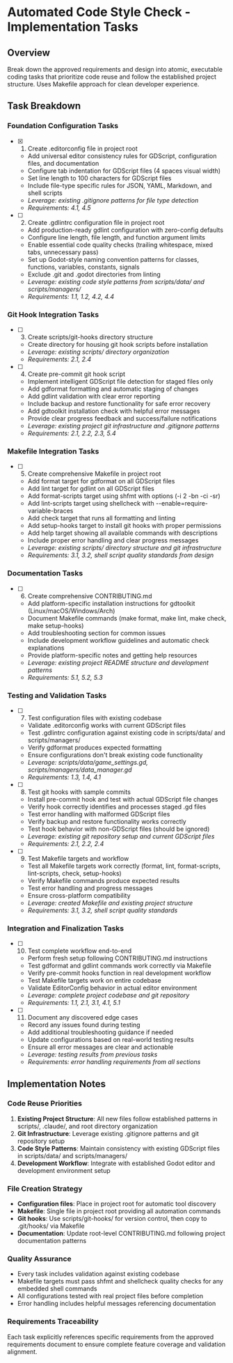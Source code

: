 # Automated Code Style Check - Implementation Tasks

## Overview

Break down the approved requirements and design into atomic, executable coding tasks that prioritize code reuse and follow the established project structure. Uses Makefile approach for clean developer experience.

## Task Breakdown

### Foundation Configuration Tasks

- [x] 1. Create .editorconfig file in project root
  - Add universal editor consistency rules for GDScript, configuration files, and documentation
  - Configure tab indentation for GDScript files (4 spaces visual width)
  - Set line length to 100 characters for GDScript files
  - Include file-type specific rules for JSON, YAML, Markdown, and shell scripts
  - _Leverage: existing .gitignore patterns for file type detection_
  - _Requirements: 4.1, 4.5_

- [ ] 2. Create .gdlintrc configuration file in project root
  - Add production-ready gdlint configuration with zero-config defaults
  - Configure line length, file length, and function argument limits
  - Enable essential code quality checks (trailing whitespace, mixed tabs, unnecessary pass)
  - Set up Godot-style naming convention patterns for classes, functions, variables, constants, signals
  - Exclude .git and .godot directories from linting
  - _Leverage: existing code style patterns from scripts/data/ and scripts/managers/_
  - _Requirements: 1.1, 1.2, 4.2, 4.4_

### Git Hook Integration Tasks

- [ ] 3. Create scripts/git-hooks directory structure
  - Create directory for housing git hook scripts before installation
  - _Leverage: existing scripts/ directory organization_
  - _Requirements: 2.1, 2.4_

- [ ] 4. Create pre-commit git hook script
  - Implement intelligent GDScript file detection for staged files only
  - Add gdformat formatting and automatic staging of changes
  - Add gdlint validation with clear error reporting
  - Include backup and restore functionality for safe error recovery
  - Add gdtoolkit installation check with helpful error messages
  - Provide clear progress feedback and success/failure notifications
  - _Leverage: existing project git infrastructure and .gitignore patterns_
  - _Requirements: 2.1, 2.2, 2.3, 5.4_

### Makefile Integration Tasks

- [ ] 5. Create comprehensive Makefile in project root
  - Add format target for gdformat on all GDScript files
  - Add lint target for gdlint on all GDScript files
  - Add format-scripts target using shfmt with options (-i 2 -bn -ci -sr)
  - Add lint-scripts target using shellcheck with --enable=require-variable-braces
  - Add check target that runs all formatting and linting
  - Add setup-hooks target to install git hooks with proper permissions
  - Add help target showing all available commands with descriptions
  - Include proper error handling and clear progress messages
  - _Leverage: existing scripts/ directory structure and git infrastructure_
  - _Requirements: 3.1, 3.2, shell script quality standards from design_

### Documentation Tasks

- [ ] 6. Create comprehensive CONTRIBUTING.md
  - Add platform-specific installation instructions for gdtoolkit (Linux/macOS/Windows/Arch)
  - Document Makefile commands (make format, make lint, make check, make setup-hooks)
  - Add troubleshooting section for common issues
  - Include development workflow guidelines and automatic check explanations
  - Provide platform-specific notes and getting help resources
  - _Leverage: existing project README structure and development patterns_
  - _Requirements: 5.1, 5.2, 5.3_

### Testing and Validation Tasks

- [ ] 7. Test configuration files with existing codebase
  - Validate .editorconfig works with current GDScript files
  - Test .gdlintrc configuration against existing code in scripts/data/ and scripts/managers/
  - Verify gdformat produces expected formatting
  - Ensure configurations don't break existing code functionality
  - _Leverage: scripts/data/game_settings.gd, scripts/managers/data_manager.gd_
  - _Requirements: 1.3, 1.4, 4.1_

- [ ] 8. Test git hooks with sample commits
  - Install pre-commit hook and test with actual GDScript file changes
  - Verify hook correctly identifies and processes staged .gd files
  - Test error handling with malformed GDScript files
  - Verify backup and restore functionality works correctly
  - Test hook behavior with non-GDScript files (should be ignored)
  - _Leverage: existing git repository setup and current GDScript files_
  - _Requirements: 2.1, 2.2, 2.4_

- [ ] 9. Test Makefile targets and workflow
  - Test all Makefile targets work correctly (format, lint, format-scripts, lint-scripts, check, setup-hooks)
  - Verify Makefile commands produce expected results
  - Test error handling and progress messages
  - Ensure cross-platform compatibility
  - _Leverage: created Makefile and existing project structure_
  - _Requirements: 3.1, 3.2, shell script quality standards_

### Integration and Finalization Tasks

- [ ] 10. Test complete workflow end-to-end
  - Perform fresh setup following CONTRIBUTING.md instructions
  - Test gdformat and gdlint commands work correctly via Makefile
  - Verify pre-commit hooks function in real development workflow
  - Test Makefile targets work on entire codebase
  - Validate EditorConfig behavior in actual editor environment
  - _Leverage: complete project codebase and git repository_
  - _Requirements: 1.1, 2.1, 3.1, 4.1, 5.1_

- [ ] 11. Document any discovered edge cases
  - Record any issues found during testing
  - Add additional troubleshooting guidance if needed
  - Update configurations based on real-world testing results
  - Ensure all error messages are clear and actionable
  - _Leverage: testing results from previous tasks_
  - _Requirements: error handling requirements from all sections_

## Implementation Notes

### Code Reuse Priorities

1. **Existing Project Structure**: All new files follow established patterns in scripts/, .claude/, and root directory organization
2. **Git Infrastructure**: Leverage existing .gitignore patterns and git repository setup
3. **Code Style Patterns**: Maintain consistency with existing GDScript files in scripts/data/ and scripts/managers/
4. **Development Workflow**: Integrate with established Godot editor and development environment setup

### File Creation Strategy

- **Configuration files**: Place in project root for automatic tool discovery
- **Makefile**: Single file in project root providing all automation commands
- **Git hooks**: Use scripts/git-hooks/ for version control, then copy to .git/hooks/ via Makefile
- **Documentation**: Update root-level CONTRIBUTING.md following project documentation patterns

### Quality Assurance

- Every task includes validation against existing codebase
- Makefile targets must pass shfmt and shellcheck quality checks for any embedded shell commands
- All configurations tested with real project files before completion
- Error handling includes helpful messages referencing documentation

### Requirements Traceability

Each task explicitly references specific requirements from the approved requirements document to ensure complete feature coverage and validation alignment.
